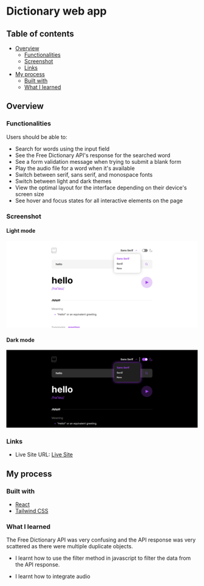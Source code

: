 # Dictionary web app

## Table of contents

- [Overview](#overview)
  - [Functionalities](#functionalities)
  - [Screenshot](#screenshot)
  - [Links](#links)
- [My process](#my-process)
  - [Built with](#built-with)
  - [What I learned](#what-i-learned)



## Overview

### Functionalities

Users should be able to:

- Search for words using the input field
- See the Free Dictionary API's response for the searched word
- See a form validation message when trying to submit a blank form
- Play the audio file for a word when it's available
- Switch between serif, sans serif, and monospace fonts
- Switch between light and dark themes
- View the optimal layout for the interface depending on their device's screen size
- See hover and focus states for all interactive elements on the page


### Screenshot

#### Light mode

 ![](./public/screenshots/light-mode.png)

#### Dark mode
![](./public/screenshots/dark-mode.png)


### Links

- Live Site URL: [Live Site](https://dictionary-web-app-eight-zeta.vercel.app/)


## My process

### Built with

- [React](https://react.dev/) 
- [Tailwind CSS](https://tailwindcss.com/)

### What I learned

The Free Dictionary API was very confusing and the API response was very scattered as there were multiple duplicate objects.

- I learnt how to use the filter method in javascript to filter the data from the API response.

- I learnt how to integrate audio

